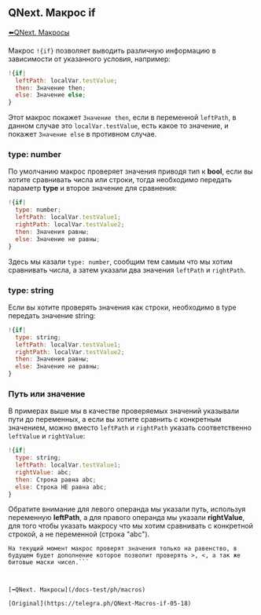 ## QNext. Макрос if

[⬅️QNext. Макросы](/docs-test/ph/macros)



Макрос `!{if}` позволяет выводить различную информацию в зависимости от указанного условия, например:
```js 
!{if|
  leftPath: localVar.testValue;
  then: Значение then;
  else: Значение else;
}

```

Этот макрос покажет `Значение then`, если в переменной `leftPath`, в данном случае это `localVar.testValue`, есть какое то значение, и покажет `Значение else` в противном случае.
### type: number

По умолчанию макрос проверяет значения приводя тип к **bool**, если вы хотите сравнивать числа или строки, тогда необходимо передать параметр **type** и второе значение для сравнения:
```js 
!{if|
  type: number;
  leftPath: localVar.testValue1;
  rightPath: localVar.testValue2; 
  then: Значения равны;
  else: Значение не равны;
}

```

Здесь мы казали `type: number`, сообщим тем самым что мы хотим сравнивать числа, а затем указали два значения `leftPath` и `rightPath`.
### type: string

Если вы хотите проверять значения как строки, необходимо в type передать значение string:
```js 
!{if|
  type: string;
  leftPath: localVar.testValue1;
  rightPath: localVar.testValue2; 
  then: Значения равны;
  else: Значение не равны;
}

```


### Путь или значение

В примерах выше мы в качестве проверяемых значений указывали пути до переменных, а если вы хотите сравнить с конкретным значением, можно вместо `leftPath` и `rightPath` указать соответственно `leftValue` и `rightValue`:
```js 
!{if|
  type: string;
  leftPath: localVar.testValue1;
  rightValue: abc; 
  then: Строка равна abc;
  else: Строка НЕ равна abc;
}

```

Обратите внимание для левого операнда мы указали путь, используя переменную **leftPath**, а для правого операнда мы указали **rightValue**, для того чтобы указать макросу что мы хотим сравнивать с конкретной строкой, а не переменной (строка "abc").


```
На текущий момент макрос проверят значения только на равенство, в будущем будет дополнение которое позволит проверять >, <, а так же битовые маски чисел.```



[⬅️QNext. Макросы](/docs-test/ph/macros)
  
[Original](https://telegra.ph/QNext-Macros-if-05-18)
